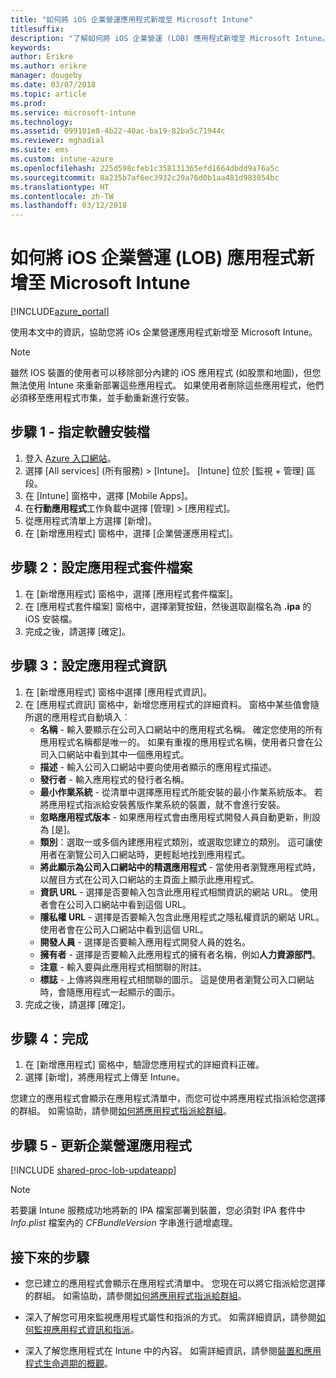 ```yaml
---
title: "如何將 iOS 企業營運應用程式新增至 Microsoft Intune"
titlesuffix: 
description: "了解如何將 iOS 企業營運 (LOB) 應用程式新增至 Microsoft Intune。"
keywords: 
author: Erikre
ms.author: erikre
manager: dougeby
ms.date: 03/07/2018
ms.topic: article
ms.prod: 
ms.service: microsoft-intune
ms.technology: 
ms.assetid: 099101e8-4b22-40ac-ba19-82ba5c71944c
ms.reviewer: mghadial
ms.suite: ems
ms.custom: intune-azure
ms.openlocfilehash: 225d598cfeb1c358131365efd1664dbdd9a76a5c
ms.sourcegitcommit: 8a235b7af6ec3932c29a76d0b1aa481d983054bc
ms.translationtype: HT
ms.contentlocale: zh-TW
ms.lasthandoff: 03/12/2018
---
```

# <a name="how-to-add-ios-line-of-business-lob-apps-to-microsoft-intune"></a>如何將 iOS 企業營運 (LOB) 應用程式新增至 Microsoft Intune

[!INCLUDE[azure_portal](./includes/azure_portal.md)]

使用本文中的資訊，協助您將 iOs 企業營運應用程式新增至 Microsoft Intune。

>[!NOTE]
>雖然 IOS 裝置的使用者可以移除部分內建的 iOS 應用程式 (如股票和地圖)，但您無法使用 Intune 來重新部署這些應用程式。 如果使用者刪除這些應用程式，他們必須移至應用程式市集，並手動重新進行安裝。

## <a name="step-1---specify-the-software-setup-file"></a>步驟 1 - 指定軟體安裝檔

1. 登入 [Azure 入口網站](https://portal.azure.com)。
2. 選擇 [All services] (所有服務) > [Intune]。 [Intune] 位於 [監視 + 管理] 區段。
3. 在 [Intune] 窗格中，選擇 [Mobile Apps]。
4. 在**行動應用程式**工作負載中選擇 [管理]  >  [應用程式]。
5. 從應用程式清單上方選擇 [新增]。
6. 在 [新增應用程式] 窗格中，選擇 [企業營運應用程式]。

## <a name="step-2---configure-the-app-package-file"></a>步驟 2：設定應用程式套件檔案

1. 在 [新增應用程式] 窗格中，選擇 [應用程式套件檔案]。
2. 在 [應用程式套件檔案] 窗格中，選擇瀏覽按鈕，然後選取副檔名為 **.ipa** 的 iOS 安裝檔。
3. 完成之後，請選擇 [確定]。


## <a name="step-3---configure-app-information"></a>步驟 3：設定應用程式資訊

1. 在 [新增應用程式] 窗格中選擇 [應用程式資訊]。
2. 在 [應用程式資訊] 窗格中，新增您應用程式的詳細資料。 窗格中某些值會隨所選的應用程式自動填入︰
    - **名稱** - 輸入要顯示在公司入口網站中的應用程式名稱。 確定您使用的所有應用程式名稱都是唯一的。 如果有重複的應用程式名稱，使用者只會在公司入口網站中看到其中一個應用程式。
    - **描述** - 輸入公司入口網站中要向使用者顯示的應用程式描述。
    - **發行者** - 輸入應用程式的發行者名稱。
    - **最小作業系統** - 從清單中選擇應用程式所能安裝的最小作業系統版本。 若將應用程式指派給安裝舊版作業系統的裝置，就不會進行安裝。
    - **忽略應用程式版本** - 如果應用程式會由應用程式開發人員自動更新，則設為 [是]。
    - **類別**：選取一或多個內建應用程式類別，或選取您建立的類別。 這可讓使用者在瀏覽公司入口網站時，更輕鬆地找到應用程式。
    - **將此顯示為公司入口網站中的精選應用程式** - 當使用者瀏覽應用程式時，以醒目方式在公司入口網站的主頁面上顯示此應用程式。
    - **資訊 URL** - 選擇是否要輸入包含此應用程式相關資訊的網站 URL。 使用者會在公司入口網站中看到這個 URL。
    - **隱私權 URL** - 選擇是否要輸入包含此應用程式之隱私權資訊的網站 URL。 使用者會在公司入口網站中看到這個 URL。
    - **開發人員** - 選擇是否要輸入應用程式開發人員的姓名。
    - **擁有者** - 選擇是否要輸入此應用程式的擁有者名稱，例如**人力資源部門**。
    - **注意** - 輸入要與此應用程式相關聯的附註。
    - **標誌** - 上傳將與應用程式相關聯的圖示。 這是使用者瀏覽公司入口網站時，會隨應用程式一起顯示的圖示。
3. 完成之後，請選擇 [確定]。

## <a name="step-4---finish-up"></a>步驟 4：完成

1. 在 [新增應用程式] 窗格中，驗證您應用程式的詳細資料正確。
2. 選擇 [新增]，將應用程式上傳至 Intune。

您建立的應用程式會顯示在應用程式清單中，而您可從中將應用程式指派給您選擇的群組。 如需協助，請參閱[如何將應用程式指派給群組](apps-deploy.md)。

## <a name="step-5---update-a-line-of-business-app"></a>步驟 5 - 更新企業營運應用程式

[!INCLUDE [shared-proc-lob-updateapp](./includes/shared-proc-lob-updateapp.md)]  

> [!NOTE]
> 若要讓 Intune 服務成功地將新的 IPA 檔案部署到裝置，您必須對 IPA 套件中 *Info.plist* 檔案內的 *CFBundleVersion* 字串進行遞增處理。

## <a name="next-steps"></a>接下來的步驟

- 您已建立的應用程式會顯示在應用程式清單中。 您現在可以將它指派給您選擇的群組。 如需協助，請參閱[如何將應用程式指派給群組](apps-deploy.md)。

- 深入了解您可用來監視應用程式屬性和指派的方式。 如需詳細資訊，請參閱[如何監視應用程式資訊和指派](apps-monitor.md)。

- 深入了解您應用程式在 Intune 中的內容。 如需詳細資訊，請參閱[裝置和應用程式生命週期的概觀](introduction-device-app-lifecycles.md)。
